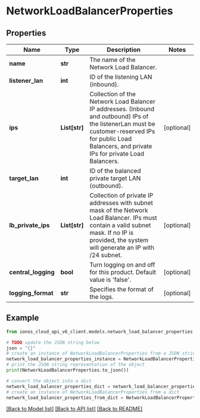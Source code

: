 # NetworkLoadBalancerProperties


## Properties

Name | Type | Description | Notes
------------ | ------------- | ------------- | -------------
**name** | **str** | The name of the Network Load Balancer. | 
**listener_lan** | **int** | ID of the listening LAN (inbound). | 
**ips** | **List[str]** | Collection of the Network Load Balancer IP addresses. (Inbound and outbound) IPs of the listenerLan must be customer-reserved IPs for public Load Balancers, and private IPs for private Load Balancers. | [optional] 
**target_lan** | **int** | ID of the balanced private target LAN (outbound). | 
**lb_private_ips** | **List[str]** | Collection of private IP addresses with subnet mask of the Network Load Balancer. IPs must contain a valid subnet mask. If no IP is provided, the system will generate an IP with /24 subnet. | [optional] 
**central_logging** | **bool** | Turn logging on and off for this product. Default value is &#39;false&#39;. | [optional] 
**logging_format** | **str** | Specifies the format of the logs. | [optional] 

## Example

```python
from ionos_cloud_api_v6_client.models.network_load_balancer_properties import NetworkLoadBalancerProperties

# TODO update the JSON string below
json = "{}"
# create an instance of NetworkLoadBalancerProperties from a JSON string
network_load_balancer_properties_instance = NetworkLoadBalancerProperties.from_json(json)
# print the JSON string representation of the object
print(NetworkLoadBalancerProperties.to_json())

# convert the object into a dict
network_load_balancer_properties_dict = network_load_balancer_properties_instance.to_dict()
# create an instance of NetworkLoadBalancerProperties from a dict
network_load_balancer_properties_from_dict = NetworkLoadBalancerProperties.from_dict(network_load_balancer_properties_dict)
```
[[Back to Model list]](../README.md#documentation-for-models) [[Back to API list]](../README.md#documentation-for-api-endpoints) [[Back to README]](../README.md)


